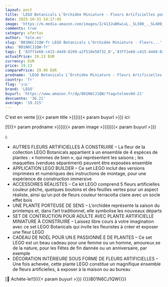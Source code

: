```yaml
---
layout: post
title: 'LEGO Botanicals L’Orchidée Miniature - Fleurs Artificielles pour Adulte - Plante d Intérieur avec Pot Style Terracotta - Décoration de Noël & Idée Cadeau pour Femme ou Homme 10343'
date: 2025-10-31 14:17:45
image: 'https://m.media-amazon.com/images/I/413JuBKwiuL._SL500_._SL400_.jpg'
comments: true
category: ofertas
author: 'tole.es'
slug: 'B01N6CJ1QW-fr LEGO Botanicals L’Orchidée Miniature - Fleurs...'
sku: 'B01N6CJ1QW-fr'
tags: [ '83ff1e68-c415-4449-8299-a2f510e58f32_0','83ff1e68-c415-4449-8299-a2f510e58f32_501','Arborist Merchandising Root','Jeux de construction','Jeux déveil et pédagogiques','Jeux et Jouets','Jeux et jouets','Loisirs créatifs','Self Service','Sets de jeux de construction','Special Features Stores','lego','🇫🇷', ]
actualPrice: 19.13 EUR
currency: EUR
price: 19.13
comparePrice: 29.99 EUR
prodname: 'LEGO Botanicals L’Orchidée Miniature - Fleurs Artificielles pour Adulte - Plante d Intérieur avec Pot Style Terracotta - Décoration de Noël & Idée Cadeau pour Femme ou Homme 10343'
country: 'fr'
flag: '🇫🇷'
brand: 'LEGO'
buyurl: 'https://www.amazon.fr/dp/B01N6CJ1QW/?tag=tolees0d-21'
descuento: '36.21'
average: '19.315'
---
```


C'est en vente [{{< param title >}}]({{< param buyurl >}}) ici:

[![{{< param prodname >}}]({{< param image >}})]({{< param buyurl >}})

ℹ️:

- AUTRES FLEURS ARTIFICIELLES À CONSTRUIRE – La fleur de la collection LEGO Botanicals appartient à un ensemble de 4 espèces de plantes : « hommes de bien », qui représentent les saisons ; les maquettes (vendues séparément) peuvent être exposées ensemble
- APPLICATION LEGO BUILDER – Ce set LEGO inclut des versions imprimées et numériques des instructions de montage, pour une expérience de construction immersive
- ACCESSOIRES RÉALISTES – Ce kit LEGO comprend 5 fleurs artificielles couleur pêche, quelques boutons et des feuilles vertes pour un aspect réaliste, ainsi qu’un pot de fleurs couleur terracotta claire avec un socle effet bois
- UNE PLANTE PORTEUSE DE SENS – L’orchidée représente la saison du printemps et, dans l’art traditionnel, elle symbolise les nouveaux départs
- SET DE CONTRUCTION POUR ADULTE AVEC PLANTE ARTIFICIELLE MINIATURE À CONSTRUIRE – Laissez libre cours à votre imagination avec ce set LEGO Botanicals qui invite les fleuristes à créer et exposer une fleur LEGO
- CADEAU DE NOËL POUR UN.E PASSIONNÉ.E DE PLANTES – Ce set LEGO est un beau cadeau pour une femme ou un homme, amoureux.se de la nature, pour les Fêtes de fin dannée ou un anniversaire, par exemple
- DÉCORATION INTÉRIEURE SOUS FORME DE FLEURS ARTIFICIELLES – Une fois achevée, cette plante LEGO constitue un magnifique ensemble de fleurs artificielles, à exposer à la maison ou au bureau

[🛒 Achète-le!!]({{< param buyurl >}})
{{<world>}}B01N6CJ1QW{{</world>}}
